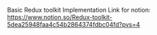 Basic Redux toolkit Implementation
Link for notion: https://www.notion.so/Redux-toolkit-5dea25948faa4c54b2864374fdbc04fd?pvs=4

